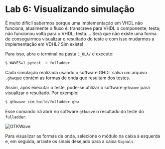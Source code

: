 # Lab 6: Visualizando simulação


É muito difícil sabermos porque uma implementação em VHDL não funciona, atualmente o fluxo é: transcreve para VHDL o componente; testa; não funcionou volta para o VHDL; testa.... Será que não existe uma forma de conseguirmos visualizar o resultado do teste e com isso mudarmos a implementação em VDHL? Sim existe! 

Para isso, abra o terminal na pasta `C_ULA/` e execute:

```bash
$ WAVES=1 pytest -k fulladder
```

Cada simulação realizada usando o software GHDL salva um arquivo `.ghw`que contém as formas de onda que resultam dos testes.

Assim, após executar o teste, pode-se utilizar o software `gtkwave` para visualizar o resultado. Por exemplo:

```bash
$ gtkwave sim_build/fulladder.ghw
```

Esse comando irá abrir no software `gtkwave` o resultado do teste do `fulladder`.

![GTKWave](../figs/D-ULA/gtkwave.png)

Para visualizar as formas de onda, selecione o módulo na caixa à esquerda e, em seguida, arraste os sinais desejado para a caixa `Signals`.
